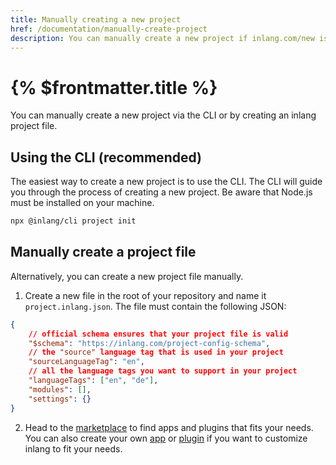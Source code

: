 ```yaml
---
title: Manually creating a new project
href: /documentation/manually-create-project
description: You can manually create a new project if inlang.com/new is not working for you.
---
```


# {% $frontmatter.title %}

You can manually create a new project via the CLI or by creating an inlang project file.

## Using the CLI (recommended)

The easiest way to create a new project is to use the CLI. The CLI will guide you through the process of creating a new project. Be aware that Node.js must be installed on your machine.

```bash
npx @inlang/cli project init
```

## Manually create a project file

Alternatively, you can create a new project file manually.

1. Create a new file in the root of your repository and name it `project.inlang.json`. The file must contain the following JSON:

```json
{
	// official schema ensures that your project file is valid
	"$schema": "https://inlang.com/project-config-schema",
	// the "source" language tag that is used in your project
	"sourceLanguageTag": "en",
	// all the language tags you want to support in your project
	"languageTags": ["en", "de"],
	"modules": [],
	"settings": {}
}
```

2. Head to the [marketplace](/marketplace) to find apps and plugins that fits your needs. You can also create your own [app](/documentation/develop-app) or [plugin](/documentation/develop-plugin) if you want to customize inlang to fit your needs.

